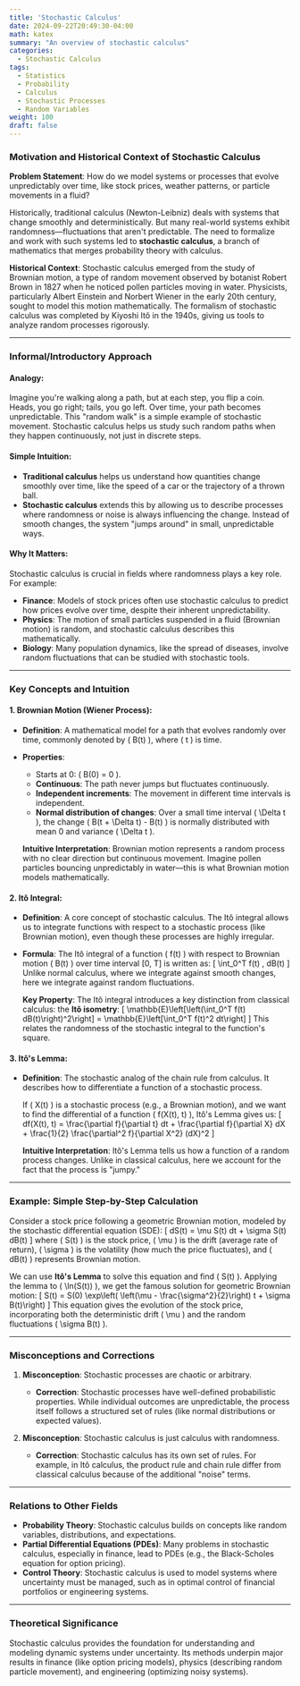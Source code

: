 ```yaml
---
title: 'Stochastic Calculus'
date: 2024-09-22T20:49:30-04:00
math: katex
summary: "An overview of stochastic calculus"
categories:
  - Stochastic Calculus
tags:
  - Statistics
  - Probability
  - Calculus
  - Stochastic Processes
  - Random Variables
weight: 100
draft: false
---
```


### Motivation and Historical Context of Stochastic Calculus

**Problem Statement**: How do we model systems or processes that evolve unpredictably over time, like stock prices, weather patterns, or particle movements in a fluid?

Historically, traditional calculus (Newton-Leibniz) deals with systems that change smoothly and deterministically. But many real-world systems exhibit randomness—fluctuations that aren't predictable. The need to formalize and work with such systems led to **stochastic calculus**, a branch of mathematics that merges probability theory with calculus.

**Historical Context**: Stochastic calculus emerged from the study of Brownian motion, a type of random movement observed by botanist Robert Brown in 1827 when he noticed pollen particles moving in water. Physicists, particularly Albert Einstein and Norbert Wiener in the early 20th century, sought to model this motion mathematically. The formalism of stochastic calculus was completed by Kiyoshi Itô in the 1940s, giving us tools to analyze random processes rigorously.

---

### Informal/Introductory Approach

#### Analogy:
Imagine you're walking along a path, but at each step, you flip a coin. Heads, you go right; tails, you go left. Over time, your path becomes unpredictable. This "random walk" is a simple example of stochastic movement. Stochastic calculus helps us study such random paths when they happen continuously, not just in discrete steps.

#### Simple Intuition:
- **Traditional calculus** helps us understand how quantities change smoothly over time, like the speed of a car or the trajectory of a thrown ball.
- **Stochastic calculus** extends this by allowing us to describe processes where randomness or noise is always influencing the change. Instead of smooth changes, the system "jumps around" in small, unpredictable ways.

#### Why It Matters:
Stochastic calculus is crucial in fields where randomness plays a key role. For example:
- **Finance**: Models of stock prices often use stochastic calculus to predict how prices evolve over time, despite their inherent unpredictability.
- **Physics**: The motion of small particles suspended in a fluid (Brownian motion) is random, and stochastic calculus describes this mathematically.
- **Biology**: Many population dynamics, like the spread of diseases, involve random fluctuations that can be studied with stochastic tools.

---

### Key Concepts and Intuition

#### 1. **Brownian Motion (Wiener Process)**:
- **Definition**: A mathematical model for a path that evolves randomly over time, commonly denoted by \( B(t) \), where \( t \) is time.
- **Properties**:
  - Starts at 0: \( B(0) = 0 \).
  - **Continuous**: The path never jumps but fluctuates continuously.
  - **Independent increments**: The movement in different time intervals is independent.
  - **Normal distribution of changes**: Over a small time interval \( \Delta t \), the change \( B(t + \Delta t) - B(t) \) is normally distributed with mean 0 and variance \( \Delta t \).

  **Intuitive Interpretation**: Brownian motion represents a random process with no clear direction but continuous movement. Imagine pollen particles bouncing unpredictably in water—this is what Brownian motion models mathematically.

#### 2. **Itô Integral**:
- **Definition**: A core concept of stochastic calculus. The Itô integral allows us to integrate functions with respect to a stochastic process (like Brownian motion), even though these processes are highly irregular.
- **Formula**: The Itô integral of a function \( f(t) \) with respect to Brownian motion \( B(t) \) over time interval [0, T] is written as:
  \[
  \int_0^T f(t) \, dB(t)
  \]
  Unlike normal calculus, where we integrate against smooth changes, here we integrate against random fluctuations.

  **Key Property**: The Itô integral introduces a key distinction from classical calculus: the **Itô isometry**:
  \[
  \mathbb{E}\left[\left(\int_0^T f(t) dB(t)\right)^2\right] = \mathbb{E}\left[\int_0^T f(t)^2 dt\right]
  \]
  This relates the randomness of the stochastic integral to the function's square.

#### 3. **Itô's Lemma**:
- **Definition**: The stochastic analog of the chain rule from calculus. It describes how to differentiate a function of a stochastic process.
  
  If \( X(t) \) is a stochastic process (e.g., a Brownian motion), and we want to find the differential of a function \( f(X(t), t) \), Itô's Lemma gives us:
  \[
  df(X(t), t) = \frac{\partial f}{\partial t} dt + \frac{\partial f}{\partial X} dX + \frac{1}{2} \frac{\partial^2 f}{\partial X^2} (dX)^2
  \]
  
  **Intuitive Interpretation**: Itô's Lemma tells us how a function of a random process changes. Unlike in classical calculus, here we account for the fact that the process is "jumpy."

---

### Example: Simple Step-by-Step Calculation

Consider a stock price following a geometric Brownian motion, modeled by the stochastic differential equation (SDE):
\[
dS(t) = \mu S(t) dt + \sigma S(t) dB(t)
\]
where \( S(t) \) is the stock price, \( \mu \) is the drift (average rate of return), \( \sigma \) is the volatility (how much the price fluctuates), and \( dB(t) \) represents Brownian motion.

We can use **Itô's Lemma** to solve this equation and find \( S(t) \). Applying the lemma to \( \ln(S(t)) \), we get the famous solution for geometric Brownian motion:
\[
S(t) = S(0) \exp\left( \left(\mu - \frac{\sigma^2}{2}\right) t + \sigma B(t)\right)
\]
This equation gives the evolution of the stock price, incorporating both the deterministic drift \( \mu \) and the random fluctuations \( \sigma B(t) \).

---

### Misconceptions and Corrections

1. **Misconception**: Stochastic processes are chaotic or arbitrary.
   - **Correction**: Stochastic processes have well-defined probabilistic properties. While individual outcomes are unpredictable, the process itself follows a structured set of rules (like normal distributions or expected values).

2. **Misconception**: Stochastic calculus is just calculus with randomness.
   - **Correction**: Stochastic calculus has its own set of rules. For example, in Itô calculus, the product rule and chain rule differ from classical calculus because of the additional "noise" terms.

---

### Relations to Other Fields

- **Probability Theory**: Stochastic calculus builds on concepts like random variables, distributions, and expectations.
- **Partial Differential Equations (PDEs)**: Many problems in stochastic calculus, especially in finance, lead to PDEs (e.g., the Black-Scholes equation for option pricing).
- **Control Theory**: Stochastic calculus is used to model systems where uncertainty must be managed, such as in optimal control of financial portfolios or engineering systems.

---

### Theoretical Significance

Stochastic calculus provides the foundation for understanding and modeling dynamic systems under uncertainty. Its methods underpin major results in finance (like option pricing models), physics (describing random particle movement), and engineering (optimizing noisy systems).